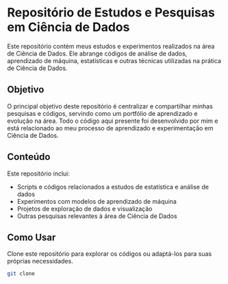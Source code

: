 # Repositório de Estudos e Pesquisas em Ciência de Dados

Este repositório contém meus estudos e experimentos realizados na área de Ciência de Dados. Ele abrange códigos de análise de dados, aprendizado de máquina, estatísticas e outras técnicas utilizadas na prática de Ciência de Dados.

## Objetivo

O principal objetivo deste repositório é centralizar e compartilhar minhas pesquisas e códigos, servindo como um portfólio de aprendizado e evolução na área. Todo o código aqui presente foi desenvolvido por mim e está relacionado ao meu processo de aprendizado e experimentação em Ciência de Dados.

## Conteúdo

Este repositório inclui:

- Scripts e códigos relacionados a estudos de estatística e análise de dados
- Experimentos com modelos de aprendizado de máquina
- Projetos de exploração de dados e visualização
- Outras pesquisas relevantes à área de Ciência de Dados

## Como Usar

Clone este repositório para explorar os códigos ou adaptá-los para suas próprias necessidades.

```bash
git clone
